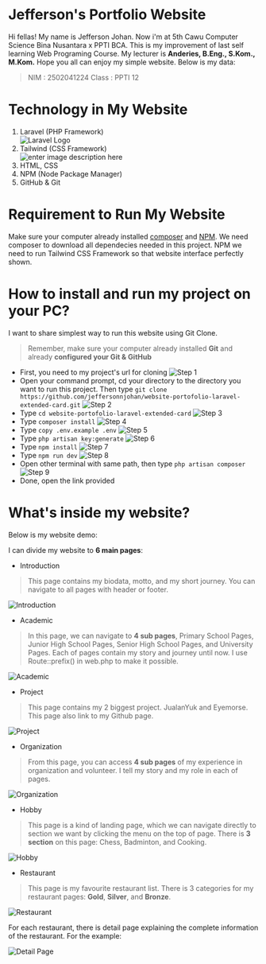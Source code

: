 # Jefferson's Portfolio Website

Hi fellas! My name is Jefferson Johan. Now i'm at 5th Cawu Computer Science Bina Nusantara x PPTI BCA. This is my improvement of last self learning Web Programing Course.  My lecturer is **Anderies, B.Eng., S.Kom., M.Kom.** Hope you all can enjoy my simple website. Below is my data:

> NIM  : 2502041224
>Class : PPTI 12


# Technology in My Website
1. Laravel (PHP Framework)<br>
![Laravel Logo](https://upload.wikimedia.org/wikipedia/commons/thumb/9/9a/Laravel.svg/200px-Laravel.svg.png)
2. Tailwind (CSS Framework)<br>
![enter image description here](https://upload.wikimedia.org/wikipedia/commons/thumb/d/d5/Tailwind_CSS_Logo.svg/200px-Tailwind_CSS_Logo.svg.png)
3. HTML, CSS
4. NPM (Node Package Manager)
5. GitHub & Git

# Requirement to Run My Website
Make sure your computer already installed [composer](https://getcomposer.org/download/) and [NPM](https://nodejs.org/en).  We need composer to download all dependecies needed in this project. NPM we need to run Tailwind CSS Framework so that website interface perfectly shown.

# How to install and run my project on your PC?

I want to share simplest way to run this website using Git Clone.

> Remember, make sure your computer already installed **Git** and already **configured your Git & GitHub**

 - First, you need to my project's url for cloning
 ![Step 1](https://github.com/jeffersonnjohan/website-portofolio-laravel-extended-card/blob/main/public/img/clone1.png)
- Open your command prompt, cd your directory to the directory you want to run this project. Then type `git clone https://github.com/jeffersonnjohan/website-portofolio-laravel-extended-card.git`
![Step 2](https://github.com/jeffersonnjohan/website-portofolio-laravel-extended-card/blob/main/public/img/clone2.png)
- Type `cd website-portofolio-laravel-extended-card`
![Step 3](https://github.com/jeffersonnjohan/website-portofolio-laravel-extended-card/blob/main/public/img/clone3.png)
- Type `composer install`
![Step 4](https://github.com/jeffersonnjohan/website-portofolio-laravel-extended-card/blob/main/public/img/clone4.png)
- Type `copy .env.example .env`
![Step 5](https://github.com/jeffersonnjohan/website-portofolio-laravel-extended-card/blob/main/public/img/clone5.png)
- Type `php artisan key:generate`
![Step 6](https://github.com/jeffersonnjohan/website-portofolio-laravel-extended-card/blob/main/public/img/clone6.png)
- Type `npm install`
![Step 7](https://github.com/jeffersonnjohan/website-portofolio-laravel-extended-card/blob/main/public/img/clone7.png)
- Type `npm run dev`
![Step 8](https://github.com/jeffersonnjohan/website-portofolio-laravel-extended-card/blob/main/public/img/clone8.png)
- Open other terminal with same path, then type `php artisan composer`
![Step 9](https://github.com/jeffersonnjohan/website-portofolio-laravel-extended-card/blob/main/public/img/clone9.png)
- Done, open the link provided

# What's inside my website?
Below is my website demo:


I can divide my website to **6 main pages**:
- Introduction
>This page contains my biodata, motto, and my short journey. You can navigate to all pages with header or footer.

![Introduction](https://github.com/jeffersonnjohan/website-portofolio-laravel-extended-card/blob/main/public/img/introductionn.png)
- Academic
> In this page, we can navigate to **4 sub pages**, Primary School Pages, Junior High School Pages, Senior High School Pages, and University Pages. Each of pages contain my story and journey until now. I use Route::prefix() in web.php to make it possible.

![Academic](https://github.com/jeffersonnjohan/website-portofolio-laravel-extended-card/blob/main/public/img/academicc.png)
- Project
> This page contains my 2 biggest project. JualanYuk and Eyemorse. This page also link to my Github page.

![Project](https://github.com/jeffersonnjohan/website-portofolio-laravel-extended-card/blob/main/public/img/projectt.png)
- Organization
> From this page, you can access **4 sub pages** of my experience in organization and volunteer. I tell my story and my role in each of pages.

![Organization](https://github.com/jeffersonnjohan/website-portofolio-laravel-extended-card/blob/main/public/img/organizationn.png)
- Hobby
> This page is a kind of landing page, which we can navigate directly to section we want by clicking the menu on the top of page. There is **3 section** on this page: Chess, Badminton, and Cooking.
 
![Hobby](https://github.com/jeffersonnjohan/website-portofolio-laravel-extended-card/blob/main/public/img/hobbyy.png)

- Restaurant
> This page is my favourite restaurant list. There is 3 categories for my restaurant pages: **Gold**, **Silver**, and **Bronze**.

![Restaurant](https://github.com/jeffersonnjohan/website-portofolio-laravel-extended-card/blob/main/public/img/restaurant.png)

 For each restaurant, there is detail page explaining the complete information of the restaurant. For the example:

![Detail Page](https://github.com/jeffersonnjohan/website-portofolio-laravel-extended-card/blob/main/public/img/detailPage.png)
